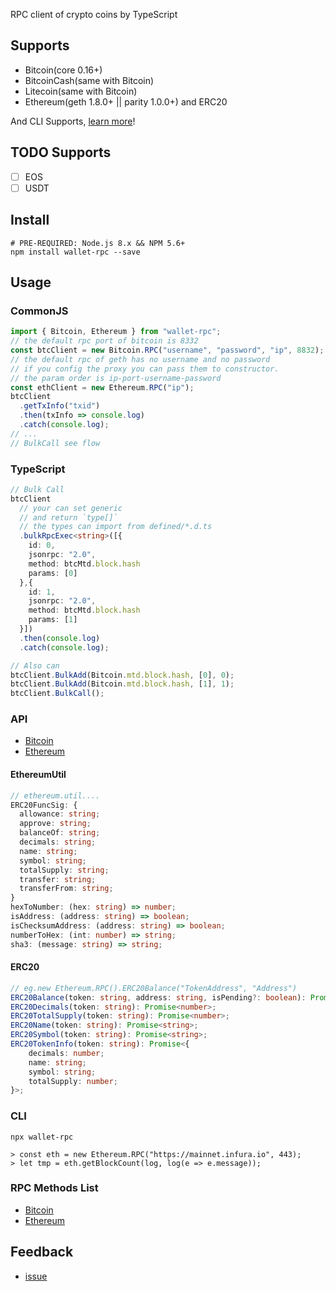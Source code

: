 RPC client of crypto coins by TypeScript

## Supports

- Bitcoin(core 0.16+)
- BitcoinCash(same with Bitcoin)
- Litecoin(same with Bitcoin)
- Ethereum(geth 1.8.0+ || parity 1.0.0+) and ERC20

And CLI Supports, [learn more](#cli)!

## TODO Supports

- [ ] EOS
- [ ] USDT

## Install

```shell
# PRE-REQUIRED: Node.js 8.x && NPM 5.6+
npm install wallet-rpc --save
```

## Usage

### CommonJS

```js
import { Bitcoin, Ethereum } from "wallet-rpc";
// the default rpc port of bitcoin is 8332
const btcClient = new Bitcoin.RPC("username", "password", "ip", 8832);
// the default rpc of geth has no username and no password
// if you config the proxy you can pass them to constructor.
// the param order is ip-port-username-password
const ethClient = new Ethereum.RPC("ip");
btcClient
  .getTxInfo("txid")
  .then(txInfo => console.log)
  .catch(console.log);
// ...
// BulkCall see flow
```

### TypeScript

```typescript
// Bulk Call
btcClient
  // your can set generic
  // and return `type[]`
  // the types can import from defined/*.d.ts
  .bulkRpcExec<string>([{
    id: 0,
    jsonrpc: "2.0",
    method: btcMtd.block.hash
    params: [0]
  },{
    id: 1,
    jsonrpc: "2.0",
    method: btcMtd.block.hash
    params: [1]
  }])
  .then(console.log)
  .catch(console.log);

// Also can
btcClient.BulkAdd(Bitcoin.mtd.block.hash, [0], 0);
btcClient.BulkAdd(Bitcoin.mtd.block.hash, [1], 1);
btcClient.BulkCall();
```

### API

- [Bitcoin](./types/bitcoin/rpc.d.ts)
- [Ethereum](./types/ethereum/rpc.d.ts)

#### EthereumUtil

```typescript
// ethereum.util....
ERC20FuncSig: {
  allowance: string;
  approve: string;
  balanceOf: string;
  decimals: string;
  name: string;
  symbol: string;
  totalSupply: string;
  transfer: string;
  transferFrom: string;
}
hexToNumber: (hex: string) => number;
isAddress: (address: string) => boolean;
isChecksumAddress: (address: string) => boolean;
numberToHex: (int: number) => string;
sha3: (message: string) => string;
```

#### ERC20

```typescript
// eg.new Ethereum.RPC().ERC20Balance("TokenAddress", "Address")
ERC20Balance(token: string, address: string, isPending?: boolean): Promise<string>;
ERC20Decimals(token: string): Promise<number>;
ERC20TotalSupply(token: string): Promise<number>;
ERC20Name(token: string): Promise<string>;
ERC20Symbol(token: string): Promise<string>;
ERC20TokenInfo(token: string): Promise<{
    decimals: number;
    name: string;
    symbol: string;
    totalSupply: number;
}>;
```

### CLI

```
npx wallet-rpc

> const eth = new Ethereum.RPC("https://mainnet.infura.io", 443);
> let tmp = eth.getBlockCount(log, log(e => e.message));
```

### RPC Methods List

- [Bitcoin](./src/bitcoin/mtd.ts)
- [Ethereum](./src/ethereum/mtd.ts)

## Feedback

- [issue](https://github.com/isLishude/wallet-rpc/issues)
